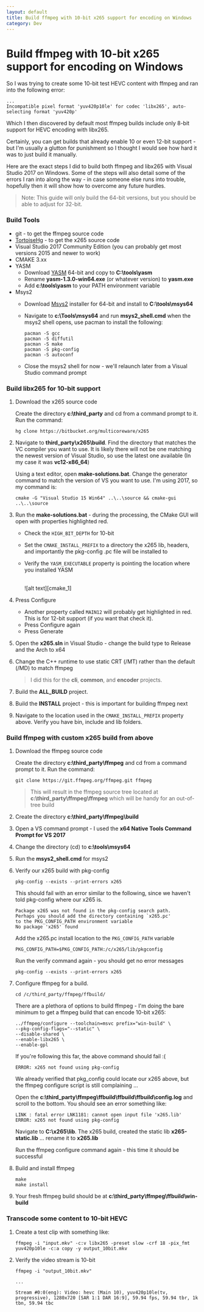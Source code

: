 ```yaml
---
layout: default
title: Build ffmpeg with 10-bit x265 support for encoding on Windows
category: Dev
---
```


# Build ffmpeg with 10-bit x265 support for encoding on Windows #

So I was trying to create some 10-bit test HEVC content with ffmpeg and ran into the following error:

```Batchfile
...
Incompatible pixel format 'yuv420p10le' for codec 'libx265', auto-selecting format 'yuv420p'
```

Which I then discovered by default most ffmpeg builds include only 8-bit support for HEVC encoding with libx265.

Certainly, you can get builds that already enable 10 or even 12-bit support - but I'm usually a glutton for punishment so I thought I would see how hard it was to just build it manually.

Here are the exact steps I did to build both ffmpeg and libx265 with Visual Studio 2017 on Windows.  Some of the steps will also detail some of the errors I ran into along the way - in case someone else runs into trouble, hopefully then it will show how to overcome any future hurdles.

> Note: This guide will only build the 64-bit versions, but you should be able to adjust for 32-bit.

### Build Tools ###
* git - to get the ffmpeg source code
* [TortoiseHg](https://tortoisehg.bitbucket.io/) - to get the x265 source code
* Visual Studio 2017 Community Edition (you can probably get most versions 2015 and newer to work)
* CMAKE 3.xx
* YASM
  * Download [YASM](http://yasm.tortall.net/) 64-bit and copy to **C:\tools\yasm**
  * Rename **yasm-1.3.0-win64.exe** (or whatever version) to **yasm.exe**
  * Add **c:\tools\yasm** to your PATH environment variable
* Msys2
  * Download [Msys2](http://www.msys2.org/) installer for 64-bit and install to **C:\tools\msys64**
  * Navigate to **c:\Tools\msys64** and run **msys2_shell.cmd** when the msys2 shell opens, use pacman to install the following:
  
    ```Batchfile
    pacman -S gcc
    pacman -S diffutil
    pacman -S make
    pacman -S pkg-config
    pacman -S autoconf
    ```
    
  * Close the msys2 shell for now - we'll relaunch later from a Visual Studio command prompt 

### Build libx265 for 10-bit support ###

1. Download the x265 source code
   
   Create the directory **c:\third_party** and cd from a command prompt to it.  Run the command:
   
   ```Batchfile
   hg clone https://bitbucket.org/multicoreware/x265
   ```

2. Navigate to **third_party\x265\build**. Find the directory that matches the VC compiler you want to use. It is likely there will not be one matching the newest version of Visual Studio, so use the latest one available (In my case it was **vc12-x86_64**)
   
   Using a text editor, open **make-solutions.bat**.  Change the generator command to match the version of VS you want to use.  I'm using 2017, so my command is:
   
   ```Batchfile
   cmake -G "Visual Studio 15 Win64" ..\..\source && cmake-gui ..\..\source
   ```
   
3. Run the **make-solutions.bat** - during the processing, the CMake GUI will open with properties highlighted red.
   * Check the `HIGH_BIT_DEPTH` for 10-bit
   * Set the `CMAKE_INSTALL_PREFIX` to a directory the x265 lib, headers, and importantly the pkg-config .pc file will be installed to
   * Verify the `YASM_EXECUTABLE` property is pointing the location where you installed YASM
   
     <br/>
     ![alt text][cmake_1]
     <br/>
   
4. Press Configure
   * Another property called `MAIN12` will probably get highlighted in red.  This is for 12-bit support (if you want that check it).
   * Press Configure again
   * Press Generate
  
5. Open the **x265.sln** in Visual Studio - change the build type to Release and the Arch to x64

6. Change the C++ runtime to use static CRT (/MT) rather than the default (/MD) to match ffmpeg  

   > I did this for the **cli**, **common**, and **encoder** projects.

7. Build the **ALL_BUILD** project.

8. Build the **INSTALL** project - this is important for building ffmpeg next

9. Navigate to the location used in the `CMAKE_INSTALL_PREFIX` property above.  Verify you have bin, include and lib folders.

### Build ffmpeg with custom x265 build from above ###

1. Download the ffmpeg source code
   
   Create the directory **c:\third_party\ffmpeg** and cd from a command prompt to it.  Run the command:
   
   ```Batchfile
   git clone https://git.ffmpeg.org/ffmpeg.git ffmpeg
   ```
   
   > This will result in the ffmpeg source tree located at **c:\third_party\ffmpeg\ffmpeg** which will be handy for an out-of-tree build
   
2. Create the directory **c:\third_party\ffmpeg\build**

3. Open a VS command prompt - I used the **x64 Native Tools Command Prompt for VS 2017**

4. Change the directory (cd) to **c:\tools\msys64**

5. Run the **msys2_shell.cmd** for msys2

6. Verify our x265 build with pkg-config

   ```Batchfile
   pkg-config --exists --print-errors x265
   ```
   
   This should fail with an error similar to the following, since we haven't told pkg-config where our x265 is.
   
   ```Batchfile
   Package x265 was not found in the pkg-config search path.
   Perhaps you should add the directory containing `x265.pc'
   to the PKG_CONFIG_PATH environment variable
   No package 'x265' found
   ```
   
   Add the x265.pc install location to the `PKG_CONFIG_PATH` variable
   
   ```Batchfile
   PKG_CONFIG_PATH=$PKG_CONFIG_PATH:/c/x265/lib/pkgconfig
   ```
   
   Run the verify command again - you should get no error messages
   
   ```Batchfile
   pkg-config --exists --print-errors x265
   ```
   
7. Configure ffmpeg for a build.
  
   ```Batchfile
   cd /c/third_party/ffmpeg/ffbuild/
   ```
   
   There are a plethora of options to build ffmpeg - I'm doing the bare minimum to get a ffmpeg build that can encode 10-bit x265:
   
   ```Batchfile
   ../ffmpeg/configure --toolchain=msvc prefix="win-build" \
   --pkg-config-flags="--static" \
   --disable-shared \
   --enable-libx265 \
   --enable-gpl
   ```
   
   If you're following this far, the above command should fail :(
   
   ```Batchfile
   ERROR: x265 not found using pkg-config
   ```
   
   We already verified that pkg_config could locate our x265 above, but the ffmpeg configure script is still complaining  ...
   
   Open the **c:\third_party\ffmpeg\ffbuild\ffbuild\ffbuild\config.log** and scroll to the bottom.  You should see an error something like:
   
   ```Batchfile
   LINK : fatal error LNK1181: cannot open input file 'x265.lib'
   ERROR: x265 not found using pkg-config
   ```
   
   Navigate to **C:\x265\lib**.  The x265 build, created the static lib **x265-static.lib** ... rename it to **x265.lib**
   
   Run the ffmpeg configure command again - this time it should be successful
  
8. Build and install ffmpeg
  
   ```Batchfile
   make
   make install
   ```
  
9. Your fresh ffmpeg build should be at **c:\third_party\ffmpeg\ffbuild\win-build**

### Transcode some content to 10-bit HEVC ###
  
  1.  Create a test clip with something like:
  
      ```Batchfile
      ffmpeg -i "input.mkv" -c:v libx265 -preset slow -crf 18 -pix_fmt yuv420p10le -c:a copy -y output_10bit.mkv
      ```
  
  2.  Verify the video stream is 10-bit
  
      ```Batchfile
      ffmpeg -i "output_10bit.mkv"
      
      ... 
      
      Stream #0:0(eng): Video: hevc (Main 10), yuv420p10le(tv, progressive), 1280x720 [SAR 1:1 DAR 16:9], 59.94 fps, 59.94 tbr, 1k tbn, 59.94 tbc      
      
      ```
  
  [cmake_1]:https://s3.amazonaws.com/gregwessels/posts/2017/cmake_x265.jpg "CMAKE GUI for x265"
  
  
  
  
  
  
  
  
  

  
  

   
   





   
   
   
   
